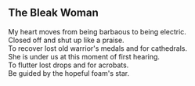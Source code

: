 The Bleak Woman
---------------
My heart moves from being barbaous to being electric.  
Closed off and shut up like a praise.  
To recover lost old warrior's medals and for cathedrals.  
She is under us at this moment of first hearing.  
To flutter lost drops and for acrobats.  
Be guided by the hopeful foam's star.  
